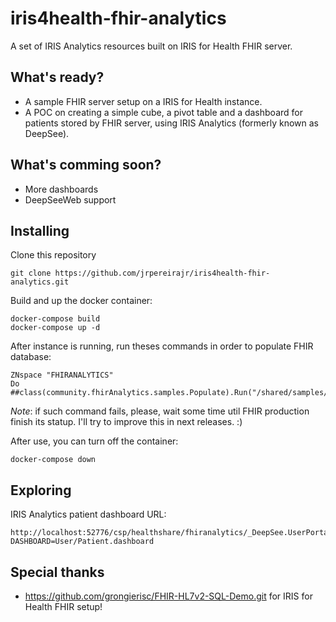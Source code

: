 # iris4health-fhir-analytics

A set of IRIS Analytics resources built on IRIS for Health FHIR server.

## What's ready?

* A sample FHIR server setup on a IRIS for Health instance.
* A POC on creating a simple cube, a pivot table and a dashboard for patients stored by FHIR server, using IRIS Analytics (formerly known as DeepSee).

## What's comming soon?

* More dashboards
* DeepSeeWeb support

## Installing

Clone this repository

```
git clone https://github.com/jrpereirajr/iris4health-fhir-analytics.git
```

Build and up the docker container:

```
docker-compose build
docker-compose up -d
```

After instance is running, run theses commands in order to populate FHIR database:

```
ZNspace "FHIRANALYTICS"
Do ##class(community.fhirAnalytics.samples.Populate).Run("/shared/samples/")
```

*Note*: if such command fails, please, wait some time util FHIR production finish its statup. I'll try to improve this in next releases. :)

After use, you can turn off the container:

```
docker-compose down
```

## Exploring

IRIS Analytics patient dashboard URL:

```
http://localhost:52776/csp/healthshare/fhiranalytics/_DeepSee.UserPortal.DashboardViewer.zen?DASHBOARD=User/Patient.dashboard
```

## Special thanks

* https://github.com/grongierisc/FHIR-HL7v2-SQL-Demo.git for IRIS for Health FHIR setup!